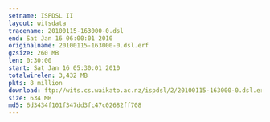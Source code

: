 ```yaml
---
setname: ISPDSL II
layout: witsdata
tracename: 20100115-163000-0.dsl
end: Sat Jan 16 06:00:01 2010
originalname: 20100115-163000-0.dsl.erf
gzsize: 260 MB
len: 0:30:00
start: Sat Jan 16 05:30:01 2010
totalwirelen: 3,432 MB
pkts: 8 million
download: ftp://wits.cs.waikato.ac.nz/ispdsl/2/20100115-163000-0.dsl.erf.gz
size: 634 MB
md5: 6d3434f101f347dd3fc47c02682ff708
---
```

